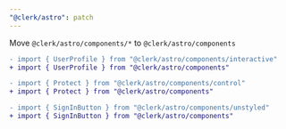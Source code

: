 ```yaml
---
"@clerk/astro": patch 
---
```


Move `@clerk/astro/components/*` to `@clerk/astro/components`

```diff
- import { UserProfile } from "@clerk/astro/components/interactive"
+ import { UserProfile } from "@clerk/astro/components"

- import { Protect } from "@clerk/astro/components/control"
+ import { Protect } from "@clerk/astro/components"

- import { SignInButton } from "@clerk/astro/components/unstyled"
+ import { SignInButton } from "@clerk/astro/components"
```

